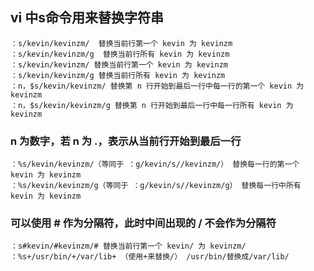 ## vi 中s命令用来替换字符串
	：s/kevin/kevinzm/  替换当前行第一个 kevin 为 kevinzm
	：s/kevin/kevinzm/g  替换当前行所有 kevin 为 kevinzm
	：s/kevin/kevinzm/ 替换当前行第一个 kevin 为 kevinzm
	：s/kevin/kevinzm/g 替换当前行所有 kevin 为 kevinzm 
	：n，$s/kevin/kevinzm/ 替换第 n 行开始到最后一行中每一行的第一个 kevin 为 kevinzm 
	：n，$s/kevin/kevinzm/g 替换第 n 行开始到最后一行中每一行所有 kevin 为 kevinzm 
### **n 为数字，若 n 为 .，表示从当前行开始到最后一行** 
	：%s/kevin/kevinzm/（等同于 ：g/kevin/s//kevinzm/） 替换每一行的第一个 kevin 为 kevinzm 
	：%s/kevin/kevinzm/g（等同于 ：g/kevin/s//kevinzm/g） 替换每一行中所有 kevin 为 kevinzm 
### **可以使用 # 作为分隔符，此时中间出现的 / 不会作为分隔符** 
	：s#kevin/#kevinzm/# 替换当前行第一个 kevin/ 为 kevinzm/ 
	：%s+/usr/bin/+/var/lib+ （使用+来替换/） /usr/bin/替换成/var/lib/ 	